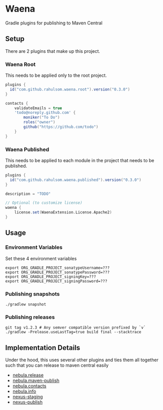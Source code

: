 # Waena

Gradle plugins for publishing to Maven Central

## Setup

There are 2 plugins that make up this project.

### Waena Root

This needs to be applied only to the root project.

```groovy
plugins {
  id("com.github.rahulsom.waena.root").version("0.3.0")
}

contacts {
    validateEmails = true
    'todo@noreply.github.com' {
        moniker("To Do")
        roles("owner")
        github("https://github.com/todo")
    }
}
```

### Waena Published

This needs to be applied to each module in the project that needs to be published.

```groovy
plugins {
  id("com.github.rahulsom.waena.published").version("0.3.0")
}

description = "TODO"

// Optional (to customize license)
waena {
    license.set(WaenaExtension.License.Apache2)
}
```

## Usage

### Environment Variables

Set these 4 environment variables

```shell
export ORG_GRADLE_PROJECT_sonatypeUsername=???
export ORG_GRADLE_PROJECT_sonatypePassword=???
export ORG_GRADLE_PROJECT_signingKey=???
export ORG_GRADLE_PROJECT_signingPassword=???
```

### Publishing snapshots

```shell
./gradlew snapshot
```

### Publishing releases

```shell
git tag v1.2.3 # Any semver compatible version prefixed by `v`
./gradlew -Prelease.useLastTag=true build final --stacktrace
```

## Implementation Details

Under the hood, this uses several other plugins and ties them all together such that you can release to maven central easily

* [nebula.release](https://plugins.gradle.org/plugin/nebula.release)
* [nebula.maven-publish](https://plugins.gradle.org/plugin/nebula.maven-publish)
* [nebula.contacts](https://plugins.gradle.org/plugin/nebula.contacts)
* [nebula.info](https://plugins.gradle.org/plugin/nebula.info)
* [nexus-staging](https://plugins.gradle.org/plugin/io.codearte.nexus-staging)
* [nexus-publish](https://plugins.gradle.org/plugin/de.marcphilipp.nexus-publish)

